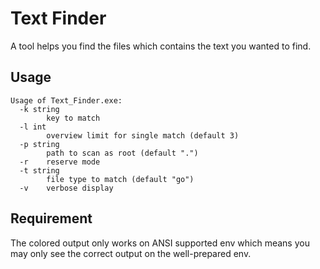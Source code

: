 # Text Finder
A tool helps you find the files which contains the text you wanted to find.

## Usage
```text
Usage of Text_Finder.exe:
  -k string
        key to match
  -l int
        overview limit for single match (default 3)
  -p string
        path to scan as root (default ".")
  -r    reserve mode
  -t string
        file type to match (default "go")
  -v    verbose display
```

## Requirement
The colored output only works on ANSI supported env which means you may only see the correct output on the well-prepared env.